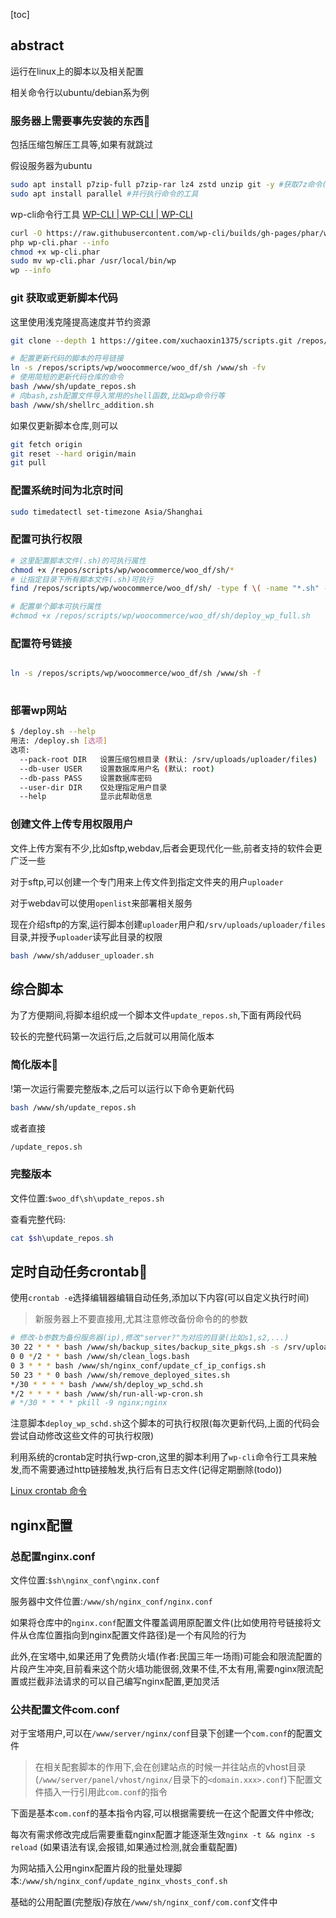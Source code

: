 [toc]



## abstract

运行在linux上的脚本以及相关配置

相关命令行以ubuntu/debian系为例

### 服务器上需要事先安装的东西👺

包括压缩包解压工具等,如果有就跳过

假设服务器为ubuntu

```bash
sudo apt install p7zip-full p7zip-rar lz4 zstd unzip git -y #获取7z命令(完整安装)
sudo apt install parallel #并行执行命令的工具
```

wp-cli命令行工具 [WP-CLI | WP-CLI | WP-CLI](https://wp-cli.org/zh-cn/#安装)

```bash
curl -O https://raw.githubusercontent.com/wp-cli/builds/gh-pages/phar/wp-cli.phar
php wp-cli.phar --info
chmod +x wp-cli.phar
sudo mv wp-cli.phar /usr/local/bin/wp
wp --info

```



### git 获取或更新脚本代码

这里使用浅克隆提高速度并节约资源

```bash
git clone --depth 1 https://gitee.com/xuchaoxin1375/scripts.git /repos/scripts

# 配置更新代码的脚本的符号链接
ln -s /repos/scripts/wp/woocommerce/woo_df/sh /www/sh -fv
# 使用简短的更新代码仓库的命令
bash /www/sh/update_repos.sh
# 向bash,zsh配置文件导入常用的shell函数,比如wp命令行等
bash /www/sh/shellrc_addition.sh
```

如果仅更新脚本仓库,则可以

```bash
git fetch origin
git reset --hard origin/main
git pull
```



### 配置系统时间为北京时间



```bash
sudo timedatectl set-timezone Asia/Shanghai
```

### 配置可执行权限

```bash
# 这里配置脚本文件(.sh)的可执行属性
chmod +x /repos/scripts/wp/woocommerce/woo_df/sh/*
# 让指定目录下所有脚本文件(.sh)可执行
find /repos/scripts/wp/woocommerce/woo_df/sh/ -type f \( -name "*.sh" -o -name "*.bash" \) -exec chmod +x {} \;

# 配置单个脚本可执行属性
#chmod +x /repos/scripts/wp/woocommerce/woo_df/sh/deploy_wp_full.sh

```



### 配置符号链接

```bash

ln -s /repos/scripts/wp/woocommerce/woo_df/sh /www/sh -f
 

```



### 部署wp网站

```bash
$ /deploy.sh --help
用法: /deploy.sh [选项]
选项:
  --pack-root DIR   设置压缩包根目录 (默认: /srv/uploads/uploader/files)
  --db-user USER    设置数据库用户名 (默认: root)
  --db-pass PASS    设置数据库密码
  --user-dir DIR    仅处理指定用户目录
  --help            显示此帮助信息

```

### 创建文件上传专用权限用户

文件上传方案有不少,比如sftp,webdav,后者会更现代化一些,前者支持的软件会更广泛一些

对于sftp,可以创建一个专门用来上传文件到指定文件夹的用户`uploader`

对于webdav可以使用`openlist`来部署相关服务

现在介绍sftp的方案,运行脚本创建`uploader`用户和`/srv/uploads/uploader/files`目录,并授予`uploader`读写此目录的权限

```bash
bash /www/sh/adduser_uploader.sh
```



## 综合脚本

为了方便期间,将脚本组织成一个脚本文件`update_repos.sh`,下面有两段代码

较长的完整代码第一次运行后,之后就可以用简化版本

### 简化版本🎈

!第一次运行需要完整版本,之后可以运行以下命令更新代码

```bash
bash /www/sh/update_repos.sh 
```

或者直接

```bash
/update_repos.sh
```



### 完整版本

文件位置:`$woo_df\sh\update_repos.sh`

查看完整代码:

```powershell
cat $sh\update_repos.sh
```



## 定时自动任务crontab🎈

使用`crontab -e`选择编辑器编辑自动任务,添加以下内容(可以自定义执行时间)

> 新服务器上不要直接用,尤其注意修改备份命令的的参数

```bash
# 修改-b参数为备份服务器(ip),修改"server?"为对应的目录(比如s1,s2,...)
30 22 * * * bash /www/sh/backup_sites/backup_site_pkgs.sh -s /srv/uploads/uploader/files -b "backupIp" -d /www/wwwroot/xcx/"server?"
0 0 */2 * * bash /www/sh/clean_logs.bash
0 3 * * * bash /www/sh/nginx_conf/update_cf_ip_configs.sh
50 23 * * 0 bash /www/sh/remove_deployed_sites.sh
*/30 * * * * bash /www/sh/deploy_wp_schd.sh
*/2 * * * * bash /www/sh/run-all-wp-cron.sh
# */30 * * * * pkill -9 nginx;nginx
```

注意脚本`deploy_wp_schd.sh`这个脚本的可执行权限(每次更新代码,上面的代码会尝试自动修改这些文件的可执行权限)

利用系统的crontab定时执行wp-cron,这里的脚本利用了`wp-cli`命令行工具来触发,而不需要通过http链接触发,执行后有日志文件(记得定期删除(todo))

[Linux crontab 命令 ](https://www.runoob.com/linux/linux-comm-crontab.html)

## nginx配置

### 总配置nginx.conf

文件位置:`$sh\nginx_conf\nginx.conf`

服务器中文件位置:`/www/sh/nginx_conf/nginx.conf`

如果将仓库中的`nginx.conf`配置文件覆盖调用原配置文件(比如使用符号链接将文件从仓库位置指向到nginx配置文件路径)是一个有风险的行为

此外,在宝塔中,如果还用了免费防火墙(作者:民国三年一场雨)可能会和限流配置的片段产生冲突,目前看来这个防火墙功能很弱,效果不佳,不太有用,需要nginx限流配置或拦截非法请求的可以自己编写nginx配置,更加灵活

### 公共配置文件com.conf

对于宝塔用户,可以在`/www/server/nginx/conf`目录下创建一个`com.conf`的配置文件

> 在相关配套脚本的作用下,会在创建站点的时候一并往站点的vhost目录(`/www/server/panel/vhost/nginx/`目录下的`<domain.xxx>.conf`)下配置文件插入一行引用此`com.conf`的指令

下面是基本`com.conf`的基本指令内容,可以根据需要统一在这个配置文件中修改;

每次有需求修改完成后需要重载nginx配置才能逐渐生效`nginx -t && nginx -s reload` (如果语法有误,会报错,如果通过检测,就会重载配置)

为网站插入公用nginx配置片段的批量处理脚本:`/www/sh/nginx_conf/update_nginx_vhosts_conf.sh`

基础的公用配置(完整版)存放在`/www/sh/nginx_conf/com.conf`文件中

